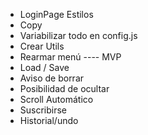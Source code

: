 - LoginPage Estilos
- Copy
- Variabilizar todo en config.js
- Crear Utils
- Rearmar menú
---- MVP
- Load / Save
- Aviso de borrar
- Posibilidad de ocultar
- Scroll Automático
- Suscribirse
- Historial/undo